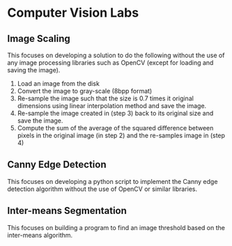 # Computer Vision Labs

## Image Scaling

This focuses on developing a solution to do the following without the use of any image processing libraries such as OpenCV (except for loading and saving the image).

1. Load an image from the disk
2. Convert the image to gray-scale (8bpp format)
3. Re-sample the image such that the size is 0.7 times it original dimensions using linear interpolation method and save the image.
4. Re-sample the image created in (step 3) back to its original size and save the image.
5. Compute the sum of the average of the squared difference between pixels in the original image (in step 2) and the re-samples image in (step 4)

## Canny Edge Detection

This focuses on developing a python script to implement the Canny edge detection algorithm without the use of OpenCV or similar libraries.

## Inter-means Segmentation

This focuses on building a program to find an image threshold based on the inter-means algorithm. 
